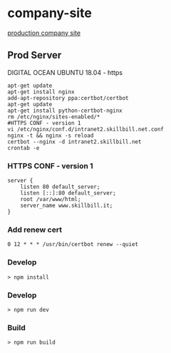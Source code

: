 company-site
===========

[production company site](https://www.skillbill.it)

## Prod Server

DIGITAL OCEAN UBUNTU 18.04 - https

```shell
apt-get update
apt-get install nginx
add-apt-repository ppa:certbot/certbot
apt-get update
apt-get install python-certbot-nginx
rm /etc/nginx/sites-enabled/*
#HTTPS CONF - version 1
vi /etc/nginx/conf.d/intranet2.skillbill.net.conf 
nginx -t && nginx -s reload
certbot --nginx -d intranet2.skillbill.net
crontab -e
````

### HTTPS CONF - version 1

```
server {
    listen 80 default_server;
    listen [::]:80 default_server;
    root /var/www/html;
    server_name www.skillbill.it;
}
```

### Add renew cert
```
0 12 * * * /usr/bin/certbot renew --quiet
```

### Develop
    > npm install

### Develop
    > npm run dev

### Build
    > npm run build
